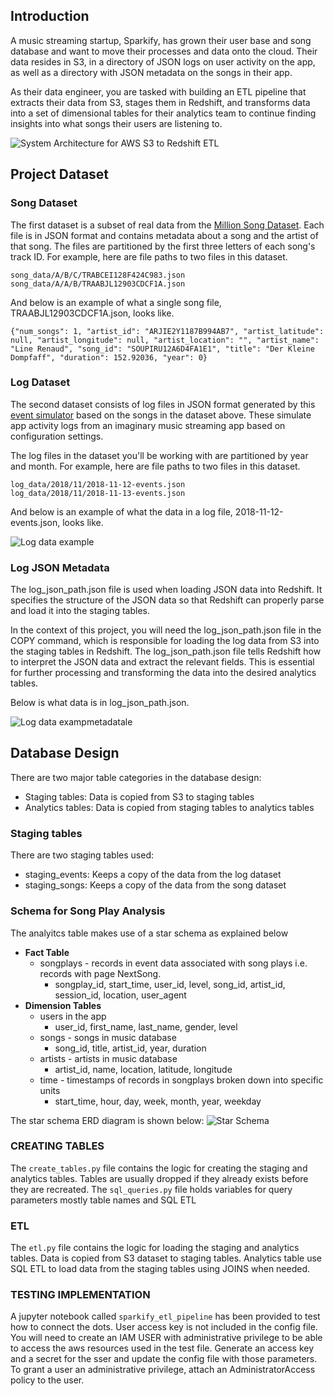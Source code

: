 ## Introduction
A music streaming startup, Sparkify, has grown their user base and song database and want to move their processes and data onto the cloud. Their data resides in S3, in a directory of JSON logs on user activity on the app, as well as a directory with JSON metadata on the songs in their app.

As their data engineer, you are tasked with building an ETL pipeline that extracts their data from S3, stages them in Redshift, and transforms data into a set of dimensional tables for their analytics team to continue finding insights into what songs their users are listening to.

![ System Architecture for AWS S3 to Redshift ETL](sparkify.png)

## Project Dataset

### Song Dataset
The first dataset is a subset of real data from the [Million Song Dataset](http://millionsongdataset.com/). Each file is in JSON format and contains metadata about a song and the artist of that song. The files are partitioned by the first three letters of each song's track ID. For example, here are file paths to two files in this dataset.

```
song_data/A/B/C/TRABCEI128F424C983.json
song_data/A/A/B/TRAABJL12903CDCF1A.json
```
And below is an example of what a single song file, TRAABJL12903CDCF1A.json, looks like.

```
{"num_songs": 1, "artist_id": "ARJIE2Y1187B994AB7", "artist_latitude": null, "artist_longitude": null, "artist_location": "", "artist_name": "Line Renaud", "song_id": "SOUPIRU12A6D4FA1E1", "title": "Der Kleine Dompfaff", "duration": 152.92036, "year": 0}

```

### Log Dataset
The second dataset consists of log files in JSON format generated by this [event simulator](https://github.com/Interana/eventsim) based on the songs in the dataset above. These simulate app activity logs from an imaginary music streaming app based on configuration settings.

The log files in the dataset you'll be working with are partitioned by year and month. For example, here are file paths to two files in this dataset.

```
log_data/2018/11/2018-11-12-events.json
log_data/2018/11/2018-11-13-events.json
```
And below is an example of what the data in a log file, 2018-11-12-events.json, looks like.

![ Log data example](log_data_example.png)

### Log JSON Metadata
The log_json_path.json file is used when loading JSON data into Redshift. It specifies the structure of the JSON data so that Redshift can properly parse and load it into the staging tables.

In the context of this project, you will need the log_json_path.json file in the COPY command, which is responsible for loading the log data from S3 into the staging tables in Redshift. The log_json_path.json file tells Redshift how to interpret the JSON data and extract the relevant fields. This is essential for further processing and transforming the data into the desired analytics tables.

Below is what data is in log_json_path.json.

![ Log data exampmetadatale](log_data_metadata.png)


## Database Design
There are two major table categories in the database design:
- Staging tables: Data is copied from S3 to staging tables
- Analytics tables: Data is copied from staging tables to analytics tables

### Staging tables
There are two staging tables used:
- staging_events: Keeps a copy of the data from the log dataset
- staging_songs: Keeps a copy of the data from the song dataset

### Schema for Song Play Analysis
The analyitcs table makes use of a star schema as explained below
- **Fact Table**
    - songplays - records in event data associated with song plays i.e. records with page NextSong. 
        - songplay_id, start_time, user_id, level, song_id, artist_id, session_id, location, user_agent
- **Dimension Tables**
    - users in the app
        - user_id, first_name, last_name, gender, level
    - songs - songs in music database
        - song_id, title, artist_id, year, duration
    - artists - artists in music database
        - artist_id, name, location, latitude, longitude
    - time - timestamps of records in songplays broken down into specific units
        - start_time, hour, day, week, month, year, weekday

The star schema ERD diagram is shown below:
![ Star Schema](star_schema.png)

### CREATING TABLES
The ```create_tables.py``` file contains the logic for creating the staging and analytics tables. Tables are usually dropped if they already exists before they are recreated. 
The ```sql_queries.py``` file holds variables for query parameters mostly table names and SQL ETL

### ETL
The ```etl.py``` file contains the logic for loading the staging and analytics tables. Data is copied from S3 dataset to staging tables. Analytics table use SQL ETL to load data from the staging tables using JOINS when needed.


### TESTING IMPLEMENTATION
A jupyter notebook called ```sparkify_etl_pipeline``` has been provided to test how to connect the dots. User access key is not included in the config file. 
You will need to create an IAM USER with administrative privilege to be able to access the aws resources used in the test file. Generate an access key and a secret for the sser and update the config file with those parameters. To grant a user an administrative privilege, attach an AdministratorAccess policy to the user.


